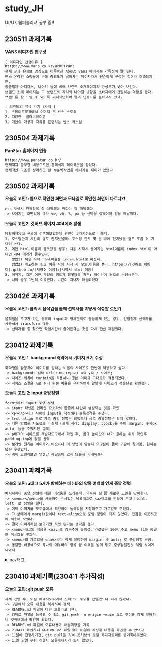 # study_JH
UI/UX 웹퍼블리셔 공부 중!!


## 230511 과제기록

__VANS 리디자인 웹구성__

    [ 리디자인 선정이유 ] 
    https://www.vans.co.kr/aboutVans
    현재 글과 유튜브 영상으로 이루어진 About Vans 페이지는 가독성이 떨어진다.
    반스 온라인 쇼핑몰에 비해 중요도가 떨어지는 페이지라서 단순하게 구성한 것이라 추축되지만, 
    동종업계 아디다스, 나이키 등에 비해 브랜드 소개페이지의 완성도가 낮아 보인다.
    브랜드 소개 페이지는 그 브랜드의 가치와 나아갈 방향을 소비자에게 전달하는 역할을 한다. 
    브랜드를 잘 느낄 수 있도록 리디자인하여 웹의 완성도를 높이고자 했다.

    [ 브랜드의 핵심 가치 3가지 ]
    1. 스케이트문화에서 이어져 온 반스 스토리 
    2. 다양한  콜라보레이션 
    3. 개인의 개성과 자유를 존중하는 반스 커스텀



## 230504 과제기록

__PanStar 홈페이지 연습__

    https://www.panstar.co.kr/
    현재까지 공부한 내용으로만 홈페이지 레이아웃을 잡았다.
    전체적인 구조를 정리하고 한 부분씩작업을 해나가는 재미가 있었다.


## 230502 과제기록

__오늘의 고민1: 웹으로 확인한 화면과 모바일로 확인한 화면이 다르다?!__

    css 작성시 단위값을 잘 설정해야 한다는 걸 깨달았다.
    -> 보여지는 화면값에 따라 vw, vh, %, px 등 선택을 잘했어야 함을 깨달았다.

__오늘의 고민2: 깃허브 페이지 404에러 발생__

    당황하지않고 구글에 검색해보았는데 원인이 3가지정도로 나왔다. 
    1. 호스팅한지 시간이 별로 안지났을때: 호스팅 한지 몇 분 밖에 안지났을 경우 조금 더 기다려 본다.
    2. 메인 html 이름이 잘못됐을 경우: 처음 시작시 들어가는 html이름이 index.html이 아니면 404 에러가 뜰수있다. 
       방법1) 처음 시작 html이름을 index.html로 바꾼다.
       방법2) 배포하는 링크 이름 뒤에 시작 시 html이름을 쓴다. https://[깃허브 아이디].github.io/[저장소 이름]/[시작시 html 이름]
    3. 이미지, 혹은 어떤 파일의 경로가 잘못됐을 경우: 확인하여 경로를 수정해준다.
    -> 나의 경우 1번의 이유였다. 시간이 지나자 해결되었다
   

## 230426 과제기록

__오늘의 고민1:  클릭시 움직임을 줄때 선택자를 어떻게 작성할 것인가__

    움직임을 주고자 하는 영역이 input과 형제관계로 동등하게 있는 경우, 인접형제 선택자를 사용하여 transform 적용
    -> 선택자를 잘 찾으면 작업시간이 줄어든다는 것을 다시 한번 깨달았다.


## 230412 과제기록

__오늘의 고민 1:  background 축약에서 이미지 크기 수정__

    축약형을 활용하여 이미지를 원하는 비율의 사이즈로 한번에 적용하고 싶다.
    -> background: 컬러 url() no-repeat x축 y축 / 사이즈; 
    -> 사이즈 위치에 contain을 적용하니 원본 이미지 그대로가 적용되었다.
    -> 사이즈 조절을 %로 주니 원본 비율을 유지하면서 알맞게 사이즈가 적용된걸 확인했다.

__오늘의 고민 2:  input 중앙정렬__

    form안에서 input 중앙 정렬
    -> input 타입은 인라인 요소라서 한줄에 나란히 생성되는 것을 확인
    -> <p></p>태그 사이에 input을 작성해서 블록성격을 주었다.
    -> text-align 으로 가로 중앙 정렬은 되었으나 세로 중앙정렬은 되지 않았다.
    -> 다른 방법을 시도했으나 실패 (실패 사례: display: block;을 주어 margin: 숫자px auto; 등을 주었지만 실패)
    -> p태그의 사이즈를 개발자도구에서 확인 후, 폼의 높이값과 내가 원하는 위치 확인후 padding-top에 값을 입력
    -> 보기엔 원하는 이미지와 비슷하나 이 방법이 맞는지 의구심이 들어 구글에 찾아봄. 원하는 답은 못찾았다.
    -> 계속 고민해보면 언젠간 깨달음이 있지 않을까 기대해본다 


## 230411 과제기록

__오늘의 고민:  a태그 5개가 함께하는 메뉴바의 양쪽 여백이 있게 중앙 정렬__

    예시때마다 중앙 정렬에 대한 어려움을 느끼는데, 익숙해 질 쯤 새로운 고민을 맞이한다.
    -> <menu></menu>를 사용하여 순서없는 목록태그로 <a>태그를 만들어 주고 float: left; 로 정렬을 했다.
    -> 예제 이미지를 포토샵에서 확인하여 높이값을 지정해주고 가로값도 주었다.
    -> 그 상태에서 margin값이나 text-align으로 중앙 정렬이 되지 않았다. 한참을 이곳저곳에 적용해 보았다.
    -> 결국 이미지처럼 보이기만 하면 된다는 생각을 했다.
    -> <menu>태그의 내용을 <nav>로 감싸주어 높이값, 가로값은 100% 주고 menu li와 동일한 색상값을 주었다.
    -> <menu>의 가로값을 <nav>보다 작게 설정하여 margin: 0 auto; 로 중앙정렬 성공. 
    -> 동일한 배경색으로 하나의 메뉴바의 양쪽 끝 여백을 넓게 두고 중앙정렬된것 처럼 보이게 되었다

<details>
    <summary>nav태그</summary>
    <p>메뉴, 목차, 인덱스 등 다른 페이지 또는 현재 페이지의 다른 부분과 연결되는 네비게이션 링크들의 집합을 정의할 때 사용</p>
</details>



## 230410 과제기록(230411 추가작성)

__오늘의 고민:  git push 오류__

    과제 진행 후, 로컬 레파지토리에서 깃허브로 푸쉬를 진행했으나 되지 않았다.
    -> 구글에서 오류 내용을 복사하여 검색
    -> README.md 파일에 대한 오류라고 한다. 
    -> 강제로 파일을 등록할 수 있는 git push -u origin +main 으로 푸쉬를 강제 진행하니 깃허브에서 확인이 되었다.
    -> README.md 파일에 오류내용과 해결과정을 기록
    -> 230411 확인하니 README.md 파일에서 10일에 작성한 내용을 확인할 수 없었다
    -> 11일에 진행하기전, git pull을 하여 깃허브와 로컬 레피지토리를 동기화해주었다.
    -> 11일 당일 푸쉬 진행시 오류메세지가 뜨지 않았다.

